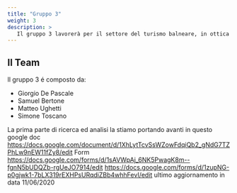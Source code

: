 ```yaml
---
title: "Gruppo 3"
weight: 3
description: >
   Il gruppo 3 lavorerà per il settore del turismo balneare, in ottica di trovare una soluzione per gli esercenti e con gli esercenti riguardo alla situazione post covid-19
---
```

## Il Team

Il gruppo 3 é composto da:

* Giorgio De Pascale
* Samuel Bertone  
* Matteo Ughetti
* Simone Toscano

La prima parte di ricerca ed analisi la stiamo portando avanti in questo google doc https://docs.google.com/document/d/1XhLytTcvSsWZowFdqiQb2_gNdG7TZPhLw9nEW11fZy8/edit
Form
https://docs.google.com/forms/d/1sAVWpAj_6NK5PwagK8m--fgnN5bUDQZb-rgUeJO7914/edit
https://docs.google.com/forms/d/1zupNG-p0gjwk1-7bLX319rEXHPsURqdiZBb4whhFevI/edit
ultimo aggiornamento in data 11/06/2020
